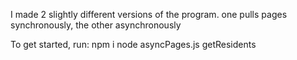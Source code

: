 I made 2 slightly different versions of the program. one pulls pages synchronously, the other asynchronously

To get started, run:
npm i
node asyncPages.js getResidents
